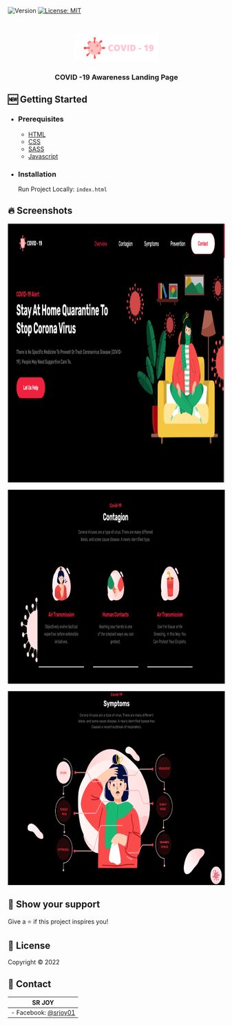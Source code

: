 ![Version](https://img.shields.io/badge/version-1.0-blue.svg?cacheSeconds=2592000)
[![License: MIT](https://img.shields.io/badge/License-MIT-yellow.svg)](https://opensource.org/licenses/MIT)

<!-- PROJECT LOGO -->
<br />
<p align="center">
  <a href="https://github.com/srj101">
    <img src="assets/Logo2.png" alt="Logo" width="192" height="65">
  </a>
  <h3 align="center">COVID -19 Awareness Landing Page</h3>
</p>

## 🆕 Getting Started

- ### **Prerequisites**

  - [HTML](https://html.org/)
  - [CSS](https://css.org/)
  - [SASS](https://sass.org/)
  - [Javascript](https://javascript.org/)

<!-- GETTING STARTED -->

- ### **Installation**

  Run Project Locally: `index.html`

<!-- SCREENSHORTS -->

## 🔥 Screenshots

<p align="center">
  <img src="assets/s1.png" height=600 />
</p>
<p align="center">
  <img src="assets/s2.png" height=450 />
</p>
<p align="center">
  <img src="assets/s3.png" height=450 />
</p>

## 🌟 Show your support

Give a ⭐️ if this project inspires you!

## 📝 License

Copyright © 2022

<!-- CONTACT -->

## 👤 Contact

| **SR JOY**                                          |
| --------------------------------------------------- |
| - Facebook: [@srjoy01](https://facebook.com/srj101) |
